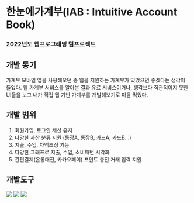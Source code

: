 # 한눈에가계부(IAB : Intuitive Account Book)
### 2022년도 웹프로그래밍 텀프로젝트

## 개발 동기
가계부 모바일 앱을 사용해오던 중 웹을 지원하는 가계부가 있었으면 좋겠다는 생각이 들었다.
웹 가계부 서비스를 알아본 결과 유료 서비스이거나, 생각보다 직관적이지 못한 UI들을 보고 내가 직접 웹 기반 가계부를 개발해보기로 마음 먹었다.

## 개발 범위
1. 회원가입, 로그인 세션 유지
2. 다양한 자산 분류 지원 (통장A, 통장B, 카드A, 카드B...)
2. 지출, 수입, 차액조정 기능
3. 다양한 그래프로 지출, 수입, 소비패턴 시각화
4. 간편결제(온통대전, 카카오페이) 포인트 충전 거래 입력 지원

## 개발도구
<img src="https://img.shields.io/badge/Docker-2496ED?style=flat-square&logo=docker&logoColor=white"/></a>
<img src="https://img.shields.io/badge/Node.js-339933?style=flat-square&logo=node.js&logoColor=white"/></a>
<img src="https://img.shields.io/badge/Express-000000?style=flat-square&logo=express&logoColor=white"/></a>
